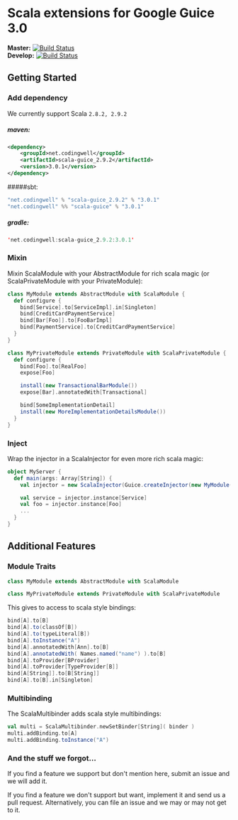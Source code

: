Scala extensions for Google Guice 3.0
=====================================

**Master:** [![Build Status](https://travis-ci.org/codingwell/scala-guice.png?branch=master)](https://travis-ci.org/codingwell/scala-guice)  
**Develop:** [![Build Status](https://travis-ci.org/codingwell/scala-guice.png?branch=develop)](https://travis-ci.org/codingwell/scala-guice)

Getting Started
---------------

### Add dependency
We currently support Scala `2.8.2, 2.9.2`

##### maven:
```xml
<dependency>
    <groupId>net.codingwell</groupId>
    <artifactId>scala-guice_2.9.2</artifactId>
    <version>3.0.1</version>
</dependency>
```

#####sbt:
```scala
"net.codingwell" % "scala-guice_2.9.2" % "3.0.1"
"net.codingwell" %% "scala-guice" % "3.0.1"
```

##### gradle:
```scala
'net.codingwell:scala-guice_2.9.2:3.0.1'
```

### Mixin
Mixin ScalaModule with your AbstractModule for rich scala magic (or ScalaPrivateModule with your PrivateModule):
```scala
class MyModule extends AbstractModule with ScalaModule {
  def configure {
    bind[Service].to[ServiceImpl].in[Singleton]
    bind[CreditCardPaymentService]
    bind[Bar[Foo]].to[FooBarImpl]
    bind[PaymentService].to[CreditCardPaymentService]
  }
}

class MyPrivateModule extends PrivateModule with ScalaPrivateModule {
  def configure {
    bind[Foo].to[RealFoo]
    expose[Foo]

    install(new TransactionalBarModule())
    expose[Bar].annotatedWith[Transactional]

    bind[SomeImplementationDetail]
    install(new MoreImplementationDetailsModule())
  }
}
```

### Inject
Wrap the injector in a ScalaInjector for even more rich scala magic:
```scala
object MyServer {
  def main(args: Array[String]) {
    val injector = new ScalaInjector(Guice.createInjector(new MyModule(), new MyPrivateModule))

    val service = injector.instance[Service]
    val foo = injector.instance[Foo]
    ...
  }
}
```

Additional Features
-------------------

### Module Traits

```scala
class MyModule extends AbstractModule with ScalaModule
```
```scala
class MyPrivateModule extends PrivateModule with ScalaPrivateModule
```

This gives to access to scala style bindings:

```scala
bind[A].to[B]
bind[A].to(classOf[B])
bind[A].to(typeLiteral[B])
bind[A].toInstance("A")
bind[A].annotatedWith[Ann].to[B]
bind[A].annotatedWith( Names.named("name") ).to[B]
bind[A].toProvider[BProvider]
bind[A].toProvider[TypeProvider[B]]
bind[A[String]].to[B[String]]
bind[A].to[B].in[Singleton]
```

### Multibinding

The ScalaMultibinder adds scala style multibindings:

```scala
val multi = ScalaMultibinder.newSetBinder[String]( binder )
multi.addBinding.to[A]
multi.addBinding.toInstance("A")
```

### And the stuff we forgot...

If you find a feature we support but don't mention here, submit an issue and we will add it.

If you find a feature we don't support but want, implement it and send us a pull request. Alternatively, you can file an issue and we may or may not get to it.